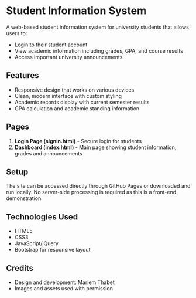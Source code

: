 # Student Information System

A web-based student information system for university students that allows users to:
- Login to their student account
- View academic information including grades, GPA, and course results
- Access important university announcements

## Features
- Responsive design that works on various devices
- Clean, modern interface with custom styling
- Academic records display with current semester results
- GPA calculation and academic standing information

## Pages
1. **Login Page (signin.html)** - Secure login for students
2. **Dashboard (index.html)** - Main page showing student information, grades and announcements

## Setup
The site can be accessed directly through GitHub Pages or downloaded and run locally. 
No server-side processing is required as this is a front-end demonstration.

## Technologies Used
- HTML5
- CSS3
- JavaScript/jQuery
- Bootstrap for responsive layout

## Credits
- Design and development: Mariem Thabet
- Images and assets used with permission 